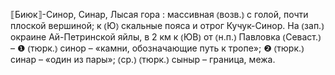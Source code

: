 ---
---

⟦Биюк⟧-Синор, Синар, Лысая гора
: массивная ⦅возв.⦆ с голой, почти плоской вершиной; к ⦅Ю⦆ скальные пояса и отрог Кучук-Синор. На ⦅зап.⦆ окраине Ай-Петринской яйлы, в 2 км к ⦅ЮВ⦆ от ⦅н.п.⦆ Павловка ⦅Севаст.⦆ – ❶ ⦅тюрк.⦆ синор – «камни, обозначающие путь к тропе»; ❷ ⦅тюрк.⦆ синар – «один из пары»; ⦅ср.⦆ ⦅тюрк.⦆ сыныр – граница, межа.
